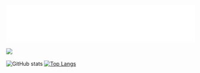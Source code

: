 <img src="header.svg" width="800" height="100" alt="soundeffects">

![](https://komarev.com/ghpvc/?username=soundeffects&color=ff69b4)

![GitHub stats](https://github-readme-stats.vercel.app/api?username=soundeffects&show_icons=true&theme=synthwave&count_private=true) [![Top Langs](https://github-readme-stats.vercel.app/api/top-langs/?username=soundeffects&layout=compact&theme=synthwave&count_private=true)](https://github.com/anuraghazra/github-readme-stats)

<!--
**soundeffects/soundeffects** is a ✨ _special_ ✨ repository because its `README.md` (this file) appears on your GitHub profile.

Here are some ideas to get you started:

- 🔭 I’m currently working on ...
- 🌱 I’m currently learning ...
- 👯 I’m looking to collaborate on ...
- 🤔 I’m looking for help with ...
- 💬 Ask me about ...
- 📫 How to reach me: ...
- 😄 Pronouns: ...
- ⚡ Fun fact: ...
-->
